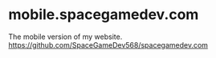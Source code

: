 # mobile.spacegamedev.com
The mobile version of my website. https://github.com/SpaceGameDev568/spacegamedev.com
